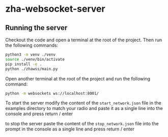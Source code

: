 # zha-websocket-server

## Running the server

Checkout the code and open a terminal at the root of the project. Then run the following commands:

```bash
python3 -m venv ./venv
source ./venv/bin/activate
pip install -e .
python ./zhawss/main.py
```

Open another terminal at the root of the project and run the following command:

```bash
python -m websockets ws://localhost:8001/
```

To start the server modify the content of the `start_network.json` file in the examples directory to match your radio and paste it as a single line into the console and press return / enter

to stop the server paste the content of the `stop_network.json` file into the prompt in the console as a single line and press return / enter
